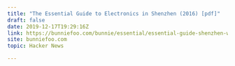 ```yaml
---
title: "The Essential Guide to Electronics in Shenzhen (2016) [pdf]"
draft: false
date: 2019-12-17T19:29:16Z
link: https://bunniefoo.com/bunnie/essential/essential-guide-shenzhen-web.pdf?utm_medium=RSS&utm_source=hune
site: bunniefoo.com
topic: Hacker News  

---
```

